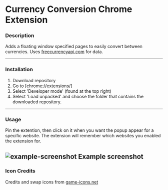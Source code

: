 # Currency Conversion Chrome Extension

### Description

Adds a floating window specified pages to easily convert between currencies. Uses [freecurrencyapi.com](https://freecurrencyapi.com/) for data.

---

### Installation

1. Download repository
2. Go to [chrome://extensions/]
3. Select 'Developer mode' (found at the top right)
4. Select 'Load unpacked' and choose the folder that contains the downloaded repository.

---

### Usage

Pin the extention, then click on it when you want the popup appear for a specific website. The extension will remember which websites you enabled the extension for.

![example-screenshot](https://github.com/tristan-harris/CurrencyConversionExtension/assets/53396419/a4c6fe35-f02a-4930-b491-f31e34a64e01)
Example screenshot
---

### Icon Credits

Credits and swap icons from [game-icons.net](https://game-icons.net/)


